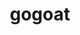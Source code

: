---
id: 673
title: gogoat
types: [grass]
image: https://raw.githubusercontent.com/PokeAPI/sprites/master/sprites/pokemon/673.png
---